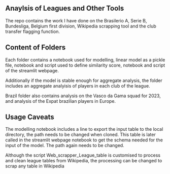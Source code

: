 ## Anaylsis of Leagues and Other Tools
The repo contains the work I have done on the Brasilerio A, Serie B, Bundesliga, Belgium first division, Wikipedia scrapping tool and the club transfer
flagging function.

## Content of Folders
Each folder contains a notebook used for modelling, linear model as a pickle file, notebook and script used to define similarity score,
notebook and script of the streamlit webpage.

Additionally if the model is stable enough for aggregate analysis, the folder includes an aggregate analyisis of players in each club of the league.

Brazil folder also contains analysis on the Vasco da Gama squad for 2023, and analysis of the Expat brazilian players in Europe.

## Usage Caveats
The modelling notebook includes a line to export the input table to the local directory, the path needs to be changed when cloned. This table is later 
called in the streamlit webpage notebook to get the schema needed for the input of the model. The path again needs to be changed.

Although the script Web_scrapper_League_table is customised to process and clean league tables from Wikipedia, the processing can be changed to scrap 
any table in Wikipedia
